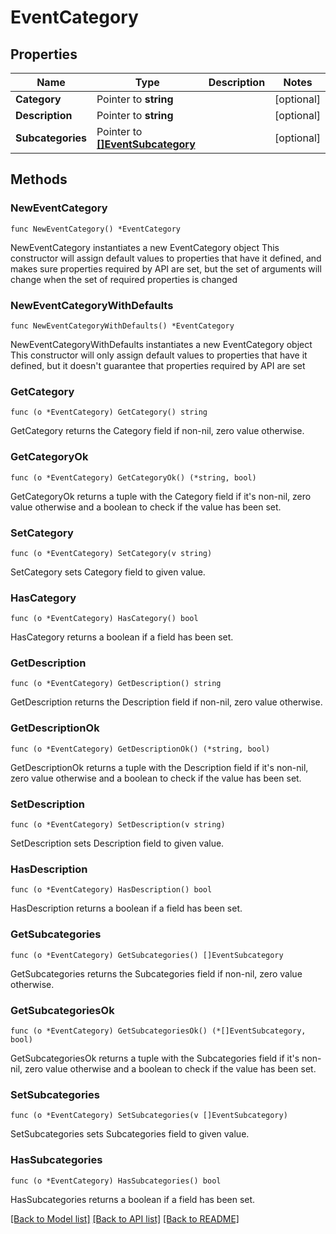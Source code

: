 # EventCategory

## Properties

Name | Type | Description | Notes
------------ | ------------- | ------------- | -------------
**Category** | Pointer to **string** |  | [optional] 
**Description** | Pointer to **string** |  | [optional] 
**Subcategories** | Pointer to [**[]EventSubcategory**](EventSubcategory.md) |  | [optional] 

## Methods

### NewEventCategory

`func NewEventCategory() *EventCategory`

NewEventCategory instantiates a new EventCategory object
This constructor will assign default values to properties that have it defined,
and makes sure properties required by API are set, but the set of arguments
will change when the set of required properties is changed

### NewEventCategoryWithDefaults

`func NewEventCategoryWithDefaults() *EventCategory`

NewEventCategoryWithDefaults instantiates a new EventCategory object
This constructor will only assign default values to properties that have it defined,
but it doesn't guarantee that properties required by API are set

### GetCategory

`func (o *EventCategory) GetCategory() string`

GetCategory returns the Category field if non-nil, zero value otherwise.

### GetCategoryOk

`func (o *EventCategory) GetCategoryOk() (*string, bool)`

GetCategoryOk returns a tuple with the Category field if it's non-nil, zero value otherwise
and a boolean to check if the value has been set.

### SetCategory

`func (o *EventCategory) SetCategory(v string)`

SetCategory sets Category field to given value.

### HasCategory

`func (o *EventCategory) HasCategory() bool`

HasCategory returns a boolean if a field has been set.

### GetDescription

`func (o *EventCategory) GetDescription() string`

GetDescription returns the Description field if non-nil, zero value otherwise.

### GetDescriptionOk

`func (o *EventCategory) GetDescriptionOk() (*string, bool)`

GetDescriptionOk returns a tuple with the Description field if it's non-nil, zero value otherwise
and a boolean to check if the value has been set.

### SetDescription

`func (o *EventCategory) SetDescription(v string)`

SetDescription sets Description field to given value.

### HasDescription

`func (o *EventCategory) HasDescription() bool`

HasDescription returns a boolean if a field has been set.

### GetSubcategories

`func (o *EventCategory) GetSubcategories() []EventSubcategory`

GetSubcategories returns the Subcategories field if non-nil, zero value otherwise.

### GetSubcategoriesOk

`func (o *EventCategory) GetSubcategoriesOk() (*[]EventSubcategory, bool)`

GetSubcategoriesOk returns a tuple with the Subcategories field if it's non-nil, zero value otherwise
and a boolean to check if the value has been set.

### SetSubcategories

`func (o *EventCategory) SetSubcategories(v []EventSubcategory)`

SetSubcategories sets Subcategories field to given value.

### HasSubcategories

`func (o *EventCategory) HasSubcategories() bool`

HasSubcategories returns a boolean if a field has been set.


[[Back to Model list]](../README.md#documentation-for-models) [[Back to API list]](../README.md#documentation-for-api-endpoints) [[Back to README]](../README.md)


